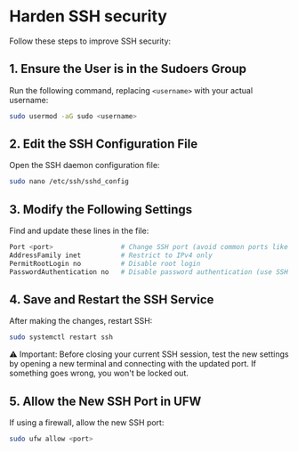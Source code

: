 # Harden SSH security

Follow these steps to improve SSH security:

## 1. Ensure the User is in the Sudoers Group  
Run the following command, replacing `<username>` with your actual username:
```bash
sudo usermod -aG sudo <username>
```
## 2. Edit the SSH Configuration File 
Open the SSH daemon configuration file:
```bash
sudo nano /etc/ssh/sshd_config
```
## 3. Modify the Following Settings  
Find and update these lines in the file:
```bash
Port <port>                 # Change SSH port (avoid common ports like 22)
AddressFamily inet          # Restrict to IPv4 only
PermitRootLogin no          # Disable root login
PasswordAuthentication no   # Disable password authentication (use SSH keys)
```
## 4. Save and Restart the SSH Service  
After making the changes, restart SSH:
```bash
sudo systemctl restart ssh
```
⚠ Important: Before closing your current SSH session, test the new settings by opening a new terminal and connecting with the updated port. If something goes wrong, you won't be locked out.
## 5. Allow the New SSH Port in UFW  
If using a firewall, allow the new SSH port:
```bash
sudo ufw allow <port>
```